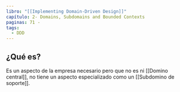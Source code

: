 ```yaml
---
libro: "[[Implementing Domain-Driven Design]]"
capítulo: 2- Domains, Subdomains and Bounded Contexts
paginas: 71 -
tags:
  - DDD
---
```

## ¿Qué es?
Es un aspecto de la empresa necesario pero que no es ni [[Domino central]], no tiene un aspecto especializado como un [[Subdomino de soporte]].